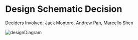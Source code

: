 # Design Schematic Decision

Deciders Involved: Jack Montoro, Andrew Pan, Marcello Shen

![designDiagram](source/imgs/Design_Diagram.png)
